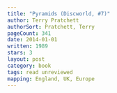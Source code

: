 ```yaml
---
title: "Pyramids (Discworld, #7)"
author: Terry Pratchett
authorSort: Pratchett, Terry
pageCount: 341
date: 2014-01-01
written: 1989
stars: 3
layout: post
category: book
tags: read unreviewed
mapping: England, UK, Europe
---
```

